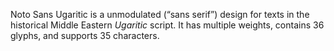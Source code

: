 Noto Sans Ugaritic is a unmodulated (“sans serif”) design for texts in the historical Middle Eastern _Ugaritic_ script. It has multiple weights, contains 36 glyphs, and supports 35 characters.